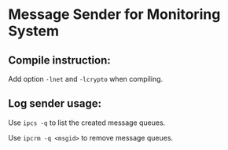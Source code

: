 # Message Sender for Monitoring System

## Compile instruction:
Add option `-lnet` and `-lcrypto` when compiling.

## Log sender usage:
Use `ipcs -q` to list the created message queues.

Use `ipcrm -q <msgid>` to remove message queues.
